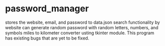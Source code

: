 # password_manager
stores the website, email, and password to data.json
search functionality by website
can generate random password with random letters, numbers, and symbols
miles to kilometer converter usting tkinter module.
This program has existing bugs that are yet to be fixed.
